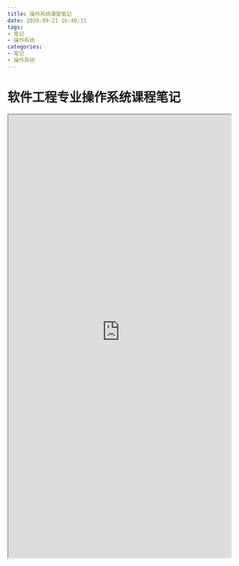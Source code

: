 ```yaml
---
title: 操作系统课堂笔记
date: 2020-09-21 16:49:31
tags:
- 笔记
- 操作系统
categories:
- 笔记
- 操作系统
---
```

# 软件工程专业操作系统课程笔记
<!-- more -->
<iframe src="http://qh04sczlg.hd-bkt.clouddn.com/%E6%93%8D%E4%BD%9C%E7%B3%BB%E7%BB%9F.pdf" width="100%" height="1000px"></iframe>